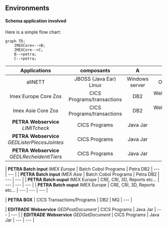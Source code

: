 
## Environments 

#### Schema application involved

Here is a simple flow chart:

```mermaid
graph TD;
    IMEXCore<-->B;
    IMEXCore-->C;
    B-->petra;
    C-->petra;
```

| Applications | composants | A | B | C |
| :---: | :---: | :---: | :---: | :---: |
| allNETT | JBOSS (Java Ear) Linux | Windows server | Oracle (OCP) | --- |
| Imex Europe Core Zos| CICS Programs/transactions | DB2 | Websphere(IMEX Java Ear) | Websphere(IMEX Viever Java Ear) |
| Imex Asie Core Zos| CICS Programs/transactions | DB2 | Websphere(IMEX Java Ear) | Websphere(IMEX Viever Java Ear) |
| **PETRA Webservice** _LIMITcheck_ | CICS Programs | Java Jar | --- |  --- |
| **PETRA Webservice** *GEDListerPiecesJointes* | CICS Programs | Java Jar | --- |  --- |
| **PETRA Webservice** *GEDLRecheidentiTiers* | CICS Programs | Java Jar | --- |  --- |


| **PETRA Batch input** *IMEX Europe* | Batch Cobol Programs | Petra DB2 |  --- |  --- |
| **PETRA Batch input** *IMEX Asie* | Batch Cobol Programs | Petra DB2 |  --- |  --- |
| **PETRA Batch ouput** IMEX Europe | CRE, CRI, 3D, Reports etc... | --- |  --- |  --- |
| **PETRA Batch ouput** IMEX Europe | CRE, CRI, 3D, Reports etc... | --- |  --- |  --- |

| **PETRA BOX** | CICS Transactions/Programs | DB2 | MQ | --- |

| **EDITRADE Webservice** *GEDPostDocument* | CICS Programs | Java Jar | --- |  --- |
| **EDITRADE Webservice** *GEDGetDocument* | CICS Programs | Java Jar | --- |  --- |